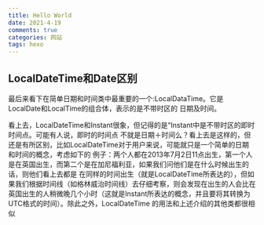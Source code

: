 ```yaml
---
title: Hello World
date: 2021-4-19
comments: true
categories: 网站
tags: hexo
---
```


## LocalDateTime和Date区别

最后来看下在简单日期和时间类中最重要的一个:LocalDataTime。它是LocalDate和LocalTime的组合体，表示的是不带时区的 日期及时间。

看上去，LocalDateTime和Instant很象，但记得的是“Instant中是不带时区的即时时间点。可能有人说，即时的时间点 不就是日期＋时间么？看上去是这样的，但还是有所区别，比如LocalDateTime对于用户来说，可能就只是一个简单的日期和时间的概念，考虑如下的 例子：两个人都在2013年7月2日11点出生，第一个人是在英国出生，而第二个是在加尼福利亚，如果我们问他们是在什么时候出生的话，则他们看上去都是 在同样的时间出生（就是LocalDateTime所表达的），但如果我们根据时间线（如格林威治时间线）去仔细考察，则会发现在出生的人会比在英国出生的人稍微晚几个小时（这就是Instant所表达的概念，并且要将其转换为UTC格式的时间）。除此之外，LocalDateTime 的用法和上述介绍的其他类都很相似